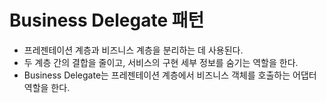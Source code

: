 # Business Delegate 패턴
- 프레젠테이션 계층과 비즈니스 계층을 분리하는 데 사용된다.
- 두 계층 간의 결합을 줄이고, 서비스의 구현 세부 정보를 숨기는 역할을 한다.
- Business Delegate는 프레젠테이션 계층에서 비즈니스 객체를 호출하는 어댑터 역할을 한다.
